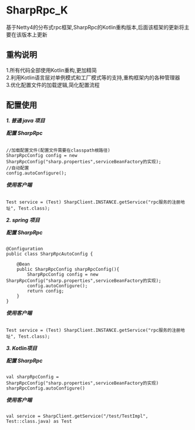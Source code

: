 # SharpRpc_K
基于Netty4的分布式rpc框架,SharpRpc的Kotlin重构版本,后面该框架的更新将主要在该版本上更新

## 重构说明
1.所有代码全部使用Kotlin重构,更加精简<br>
2.利用Kotlin语言层对单例模式和工厂模式等的支持,重构框架内的各种管理器<br>
3.优化配置文件的加载逻辑,简化配置流程

## 配置使用
***1. 普通 java 项目***

*****配置 SharpRpc*****
<pre><code>
//加载配置文件(配置文件需要在classpath根路径)
SharpRpcConfig config = new SharpRpcConfig("sharp.properties",serviceBeanFactory的实现);
//自动配置
config.autoConfigure();
</code></pre>

*****使用客户端*****
<pre><code>
Test service = (Test) SharpClient.INSTANCE.getService("rpc服务的注册地址", Test.class);
</code></pre>

***2. spring 项目***

*****配置 SharpRpc*****
<pre><code>
@Configuration
public class SharpRpcAutoConfig {
    
    @Bean
    public SharpRpcConfig sharpRpcConfig(){
        SharpRpcConfig config = new SharpRpcConfig("sharp.properties",serviceBeanFactory的实现);
        config.autoConfigure();
        return config;
    }
}
</code></pre>

*****使用客户端*****
<pre><code>
Test service = (Test) SharpClient.INSTANCE.getService("rpc服务的注册地址", Test.class);
</code></pre>

***3. Kotlin项目***

*****配置 SharpRpc*****
<pre><code>
val sharpRpcConfig = SharpRpcConfig("sharp.properties",serviceBeanFactory的实现)
sharpRpcConfig.autoConfigure()
</code></pre>

*****使用客户端*****
<pre><code>
val service = SharpClient.getService("/test/TestImpl", Test::class.java) as Test
</code></pre>

